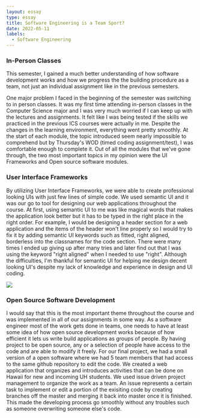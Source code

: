 ```yaml
---
layout: essay
type: essay
title: Software Engineering is a Team Sport?
date: 2022-05-11
labels:
  - Software Engineering
---
```


### In-Person Classes

This semester, I gained a much better understanding of how software development works and how we progress the the building procedure as a team, not just an individual assignment like in the previous semesters. 

One major problem I faced in the beginning of the semester was switching to in person classes. It was my first time attending in-person classes in the Computer Science major and I was very much worried if I can keep up with the lectures and assignments. It felt like I was being tested if the skills we practiced in the previous ICS courses were actually in me. Despite the changes in the learning environment, everything went pretty smoothly. At the start of each module, the topic introduced seem nearly impossible to comprehend but by Thursday's WOD (timed coding assignment/test), I was comfortable enough to complete it. Out of all the modules that we've gone through, the two most important topics in my opinion were the UI Frameworks and Open source software modules.

### User Interface Frameworks

By utilizing User Interface Frameworks, we were able to create professional looking UIs with just few lines of simple code. We used semantic UI and it was our go to tool for designing our web applications throughout the course. At first, using semantic UI to me was like magical words that makes the application look better but it has to be typed in the right place in the right order. For example, I would be designing a header section for a web application and the items of the header won't line properly so I would try to fix it by adding semantic UI keywords such as fitted, right aligned, borderless into the classnames for the code section. There were many times I ended up giving up after many tries and later find out that I was using the keyword "right aligned" when I needed to use "right". Although the difficulties, I'm thankful for semantic UI for helping me design decent looking UI's despite my lack of knowledge and experience in design and UI coding. 

<img class="ui medium image"  src="../images/clone_pixar.png">

### Open Source Software Development

I would say that this is the most important theme throughout the course and was implemented in all of our assignments in some way. As a software engineer most of the work gets done in teams, one needs to have at least some idea of how open source development works because of how efficient it lets us write build applications as groups of people. By having project to be open source, any or a selection of people have access to the code and are able to modify it freely. For our final project, we had a small version of a open software where we had 5 team members that had access to the same github repository to edit the code. We created a web application that organizes and introduces activities that can be done on Hawaii for new and incoming UH students. We used issue driven project management to organize the work as a team. An issue represents a certain task to implement or edit a portion of the exisiting code by creating branches off the master and merging it back into master once it is finished. This made the developing process go smoothly without any troubles such as someone overwriting someone else's code.
